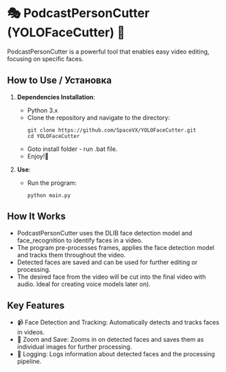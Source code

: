 # 🎭 PodcastPersonCutter (YOLOFaceCutter) 🌟

PodcastPersonCutter is a powerful tool that enables easy video editing, focusing on specific faces.

## How to Use / Установка

1. **Dependencies Installation**:
   - Python 3.x
   - Clone the repository and navigate to the directory:
     ```
     git clone https://github.com/SpaceVX/YOLOFaceCutter.git
     cd YOLOFaceCutter
     ```
   - Goto install folder - run .bat file.
   - Enjoy!🌟

2. **Use**:
   - Run the program:
     ```
     python main.py
     ```

## How It Works

- PodcastPersonCutter uses the DLIB face detection model and face_recognition to identify faces in a video.
- The program pre-processes frames, applies the face detection model and tracks them throughout the video.
- Detected faces are saved and can be used for further editing or processing.
- The desired face from the video will be cut into the final video with audio. Ideal for creating voice models later on).

## Key Features

- 📹 Face Detection and Tracking: Automatically detects and tracks faces in videos.
- 🎨 Zoom and Save: Zooms in on detected faces and saves them as individual images for further processing.
- 📝 Logging: Logs information about detected faces and the processing pipeline.
